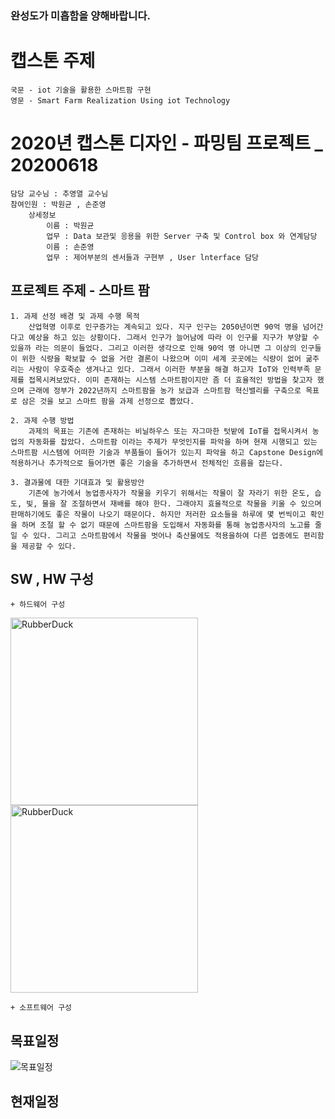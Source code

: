 
### 완성도가 미흡함을 양해바랍니다.

# 캡스톤 주제
    국문 - iot 기술을 활용한 스마트팜 구현
    영문 - Smart Farm Realization Using iot Technology
# 2020년 캡스톤 디자인 - 파밍팀 프로젝트 _ 20200618
    담당 교수님 : 추영열 교수님
    참여인원 : 박원균 , 손준영
        상세정보
            이름 : 박원균
            업무 : Data 보관및 응용을 위한 Server 구축 및 Control box 와 연계담당
            이름 : 손준영
            업무 : 제어부분의 센서들과 구현부 , User lnterface 담당


## 프로젝트 주제 - 스마트 팜 
    1. 과제 선정 배경 및 과제 수행 목적
        산업혁명 이후로 인구증가는 계속되고 있다. 지구 인구는 2050년이면 90억 명을 넘어간다고 예상을 하고 있는 상황이다. 그래서 인구가 늘어남에 따라 이 인구를 지구가 부양할 수 있을까 라는 의문이 들었다. 그리고 이러한 생각으로 인해 90억 명 아니면 그 이상의 인구들이 위한 식량을 확보할 수 없을 거란 결론이 나왔으며 이미 세계 곳곳에는 식량이 없어 굶주리는 사람이 우호죽순 생겨나고 있다. 그래서 이러한 부분을 해결 하고자 IoT와 인력부족 문제를 접목시켜보았다. 이미 존재하는 시스템 스마트팜이지만 좀 더 효율적인 방법을 찾고자 했으며 근래에 정부가 2022년까지 스마트팜을 농가 보급과 스마트팜 혁신밸리를 구축으로 목표로 삼은 것을 보고 스마트 팜을 과제 선정으로 뽑았다. 
    
    2. 과제 수행 방법
        과제의 목표는 기존에 존재하는 비닐하우스 또는 자그마한 텃밭에 IoT를 접목시켜서 농업의 자동화를 잡았다. 스마트팜 이라는 주제가 무엇인지를 파악을 하며 현재 시행되고 있는 스마트팜 시스템에 어떠한 기술과 부품들이 들어가 있는지 파악을 하고 Capstone Design에 적용하거나 추가적으로 들어가면 좋은 기술을 추가하면서 전체적인 흐름을 잡는다. 

    3. 결과물에 대한 기대효과 및 활용방안
        기존에 농가에서 농업종사자가 작물을 키우기 위해서는 작물이 잘 자라기 위한 온도, 습도, 빛, 물을 잘 조절하면서 재배를 해야 한다. 그래야지 효율적으로 작물을 키울 수 있으며 판매하기에도 좋은 작물이 나오기 때문이다. 하지만 저러한 요소들을 하루에 몇 번씩이고 확인을 하며 조절 할 수 없기 때문에 스마트팜을 도입해서 자동화를 통해 농업종사자의 노고를 줄일 수 있다. 그리고 스마트팜에서 작물을 벗어나 축산물에도 적용을하여 다른 업종에도 편리함을 제공할 수 있다.
     

## SW , HW 구성
    + 하드웨어 구성
<img src="https://user-images.githubusercontent.com/51110811/85028459-0e483980-b1b6-11ea-9ba2-9e8d68375f86.jpg" height="300px" title="캐드 도면" alt="RubberDuck"></img><br/>
<img src="https://user-images.githubusercontent.com/51110811/85028481-14d6b100-b1b6-11ea-943e-18ad0a30dcae.jpg" height="300px" title="하드웨어 구성도" alt="RubberDuck"></img><br/>

    + 소프트웨어 구성

## 목표일정
![목표일정](https://user-images.githubusercontent.com/51110811/84993924-e2609000-b184-11ea-9c92-4d77834e8bd0.JPG)
## 현재일정




